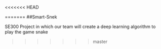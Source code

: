 <<<<<<< HEAD

=======
##Smart-Snek

SE300 Project in which our team will create a deep learning algorithm to play the game snake
>>>>>>> master
